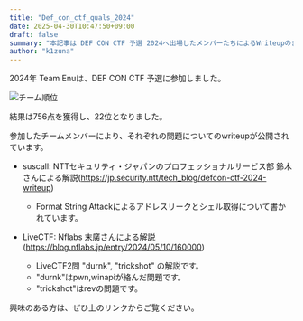 ```yaml
---
title: "Def_con_ctf_quals_2024"
date: 2025-04-30T10:47:50+09:00
draft: false
summary: "本記事は DEF CON CTF 予選 2024へ出場したメンバーたちによるWriteupのまとめです。"
author: "k1zuna"
---
```


2024年 Team Enuは、DEF CON CTF 予選に参加しました。

![チーム順位](/writeup/def_con_ctf_quals_2024/team_result.png)

結果は756点を獲得し、22位となりました。

参加したチームメンバーにより、それぞれの問題についてのwriteupが公開されています。

- suscall: NTTセキュリティ・ジャパンのプロフェッショナルサービス部 鈴木さんによる解説(<https://jp.security.ntt/tech_blog/defcon-ctf-2024-writeup>)
    - Format String Attackによるアドレスリークとシェル取得について書かれています。
    



- LiveCTF: Nflabs 末廣さんによる解説(<https://blog.nflabs.jp/entry/2024/05/10/160000>)
    - LiveCTF2問 "durnk", "trickshot" の解説です。
    - "durnk"はpwn,winapiが絡んだ問題です。
    - "trickshot"はrevの問題です。


興味のある方は、ぜひ上のリンクからご覧ください。


